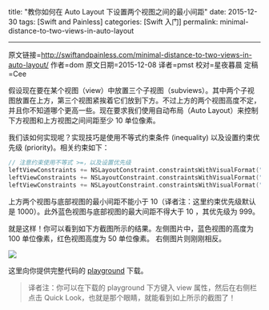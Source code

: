 title: "教你如何在 Auto Layout 下设置两个视图之间的最小间距"
date: 2015-12-30
tags: [Swift and Painless]
categories: [Swift 入门]
permalink: minimal-distance-to-two-views-in-auto-layout 

---
原文链接=http://swiftandpainless.com/minimal-distance-to-two-views-in-auto-layout/
作者=dom
原文日期=2015-12-08
译者=pmst
校对=星夜暮晨
定稿=Cee

<!--此处开始正文-->

假设现在要在某个视图（view）中放置三个子视图（subviews）。其中两个子视图放置在上方，第三个视图紧挨着它们放到下方。不过上方的两个视图高度不定，并且你不知道哪个更高一些。现在要求我们使用自动布局（Auto Layout）来控制下方视图和上方视图之间间距至少 10 单位像素。

<!--more-->

我们该如何实现呢？实现技巧是使用不等式约束条件 (inequality) 以及设置约束优先级 (priority)。相关约束如下：

```swift
// 注意约束使用不等式 >=，以及设置优先级
leftViewConstraints += NSLayoutConstraint.constraintsWithVisualFormat("V:[red(50)]-(\>=10)-[green]", options: [], metrics: nil, views: leftViews)
leftViewConstraints += NSLayoutConstraint.constraintsWithVisualFormat("V:[blue(100)]-(\>=10)-[green]", options: [], metrics: nil, views: leftViews)
leftViewConstraints += NSLayoutConstraint.constraintsWithVisualFormat("V:[blue(100)]-(\<=10@999)-[green]", options: [], metrics: nil, views: leftViews)
```

上方两个视图与底部视图的最小间距不能小于 10（译者注：这里约束优先级默认是 1000）。此外蓝色视图与底部视图的最大间距不得大于 10 ，其优先级为 999。

就是这样！你可以看到如下方截图所示的结果。左侧图片中，蓝色视图的高度为 100 单位像素，红色视图高度为 50 单位像素。 右侧图片则刚刚相反。


![](http://swift.eltanin.uberspace.de/wp-content/uploads/2015/12/Screen-Shot-2015-12-08-at-21.52.25-300x155.png)

这里向你提供完整代码的 [playground](http://swift.eltanin.uberspace.de/wp-content/uploads/2015/12/MinimalDistanceAutoLayoutPlayground.playground.zip) 下载。



> 译者注：你可以在下载的 playground 下方键入 view 属性，然后在右侧栏点击 Quick Look，也就是那个眼睛，就能看到如上所示的截图了！






[1]:	http://swift.eltanin.uberspace.de/wp-content/uploads/2015/12/MinimalDistanceAutoLayoutPlayground.playground.zip

[image-1]:	http://swift.eltanin.uberspace.de/wp-content/uploads/2015/12/Screen-Shot-2015-12-08-at-21.52.25-300x155.png